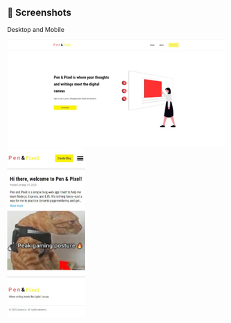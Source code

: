 ## 📸 Screenshots
<p>Desktop and Mobile</p>
<img src="Public/images/Screenshot 2025-06-20 155418.jpg" alt="Landing Page" width="800"/> <img src="Public/images/mobile pen and pixel.jpg" alt="Landing Page" width="180"/>
